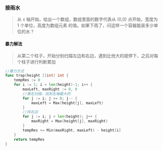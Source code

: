 ### 接雨水
> 从 x 轴开始，给出⼀个数组，数组⾥⾯的数字代表从 (0,0) 点开始，宽度为 1 个单位，⾼度为数组元素
> 的值。如果下⾬了，问这样⼀个容器能装多少单位的⽔？

#### 暴力解法
> 从第二个柱子，开始分别扫描左边和右边，遇到比他大的就停下，之后对每个柱子进行判断累加
```go
//暴力方式
func trap(height []int) int {
	tempRes := 0
	for i := 1; i < len(height)-1; i++ {
		maxLeft, maxRight := 0, 0
		//像左扫描，找到左端最大的
		for j := i; j >= 0; j-- {
			maxLeft = Max(height[j], maxLeft)
		}
		//找右边
		for j := i; j < len(height); j++ {
			maxRight = Max(height[j], maxRight)
		}
		tempRes += Min(maxRight, maxLeft) - height[i]
	}
	return tempRes
}


